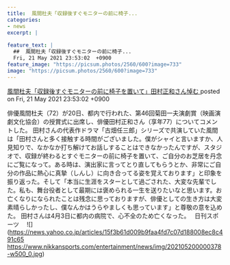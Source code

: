 ```yaml
---
title:  風間杜夫「収録後すぐモニターの前に椅子...
categories:
- news
excerpt: |
  
feature_text: |
  ##  風間杜夫「収録後すぐモニターの前に椅子...
  Fri, 21 May 2021 23:53:02  +0900
feature_image: "https://picsum.photos/2560/600?image=733"
image: "https://picsum.photos/2560/600?image=733"
---
```


[ 風間杜夫「収録後すぐモニターの前に椅子を置いて」田村正和さん悼む  ](https://hayabusa9.5ch.net/test/read.cgi/mnewsplus/1621608782/)
posted on Fri, 21 May 2021 23:53:02  +0900

<!--more-->

俳優風間杜夫（72）が20日、都内で行われた、第46回菊田一夫演劇賞（映画演劇文化協会）の授賞式に出席し、俳優田村正和さん（享年77）についてコメントした。 田村さんの代表作ドラマ「古畑任三郎」シリーズで共演していた風間は「田村さんと多く接触する時間がございました。僕がシャイと言いますか、人見知りで、なかなか打ち解けてお話しすることはできなかったんですが、スタジオで、収録が終わるとすぐモニターの前に椅子を置いて、ご自分のお芝居を丹念にご覧になって。ある時は、演出家に言ってとり直してもらうとか、非常にご自分の作品に熱心に真摯（しんし）に向き合ってる姿を覚えております」と印象を振り返った。そして「本当に生涯をスターとして過ごされた、大変な先輩でした。私も、舞台役者として最期には褒められる一生を送りたいなと思います。お亡くなりになられたことは残念に思っておりますが、俳優としての生き方は大変素晴らしかったし、僕なんかはうらやましくも思っています」と尊敬の意を込めた。 田村さんは4月3日に都内の病院で、心不全のため亡くなった。　 日刊スポーツ　 ![](https://news.yahoo.co.jp/articles/15f3b61d009b9faa4fd7c07d188008ec8c491c65 https://www.nikkansports.com/entertainment/news/img/202105200000378-w500_0.jpg)
